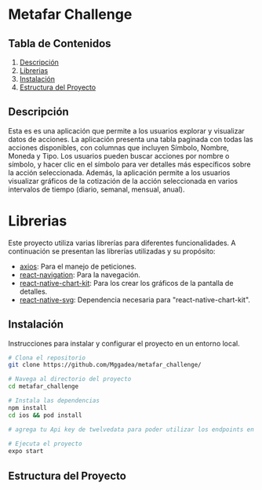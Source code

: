 # Metafar Challenge

## Tabla de Contenidos

1. [Descripción](#descripción)
2. [Librerias](#Librerias)
3. [Instalación](#instalación)
4. [Estructura del Proyecto](#estructura-del-proyecto)

## Descripción

 Esta es es una aplicación que permite a los usuarios explorar y visualizar datos de acciones.
 La aplicación presenta una tabla paginada con todas las acciones disponibles, con columnas que incluyen Símbolo, Nombre, Moneda y Tipo. 
 Los usuarios pueden buscar acciones por nombre o símbolo, y hacer clic en el símbolo para ver detalles más específicos sobre la acción seleccionada.
 Además, la aplicación permite a los usuarios visualizar gráficos de la cotización de la acción seleccionada en varios intervalos de tiempo (diario, semanal, mensual, anual).


# Librerias

Este proyecto utiliza varias librerías para diferentes funcionalidades. A continuación se presentan las librerías utilizadas y su propósito:

- [axios](https://github.com/axios/axios): Para el manejo de peticiones.
- [react-navigation](https://reactnavigation.org/): Para la navegación.
- [react-native-chart-kit](https://www.npmjs.com/package/react-native-chart-kit): Para los crear los gráficos de la pantalla de detalles.
- [react-native-svg](https://github.com/software-mansion/react-native-svg): Dependencia necesaria para "react-native-chart-kit".



## Instalación

Instrucciones para instalar y configurar el proyecto en un entorno local.

```bash
# Clona el repositorio
git clone https://github.com/Mggadea/metafar_challenge/

# Navega al directorio del proyecto
cd metafar_challenge

# Instala las dependencias
npm install
cd ios && pod install 

# agrega tu Api key de twelvedata para poder utilizar los endpoints en el achivo .env
    
# Ejecuta el proyecto
expo start
```

## Estructura del Proyecto



